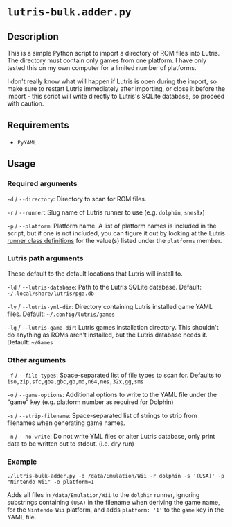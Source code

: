 # `lutris-bulk.adder.py`

## Description

This is a simple Python script to import a directory of ROM files into Lutris.  The directory must contain only games from one platform.  I have only tested this on my own computer for a limited number of platforms.

I don't really know what will happen if Lutris is open during the import, so make sure to restart Lutris immediately after importing, or close it before the import - this script will write directly to Lutris's SQLite database, so proceed with caution.

## Requirements

- `PyYAML`

## Usage

### Required arguments

`-d` / `--directory`: Directory to scan for ROM files.

`-r` / `--runner`: Slug name of Lutris runner to use (e.g. `dolphin`, `snes9x`)

`-p` / `--platform`: Platform name.  A list of platform names is included in the script, but if one is not included, you can figure it out by looking at the Lutris [runner class definitions](https://github.com/lutris/lutris/tree/master/lutris/runners) for the value(s) listed under the `platforms` member.

### Lutris path arguments

These default to the default locations that Lutris will install to.

`-ld` / `--lutris-database`: Path to the Lutris SQLite database.  Default: `~/.local/share/lutris/pga.db`

`-ly` / `--lutris-yml-dir`: Directory containing Lutris installed game YAML files.  Default: `~/.config/lutris/games`

`-lg` / `--lutris-game-dir`: Lutris games installation directory.  This shouldn't do anything as ROMs aren't installed, but the Lutris database needs it.  Default: `~/Games`

### Other arguments

`-f` / `--file-types`: Space-separated list of file types to scan for.  Defaults to `iso,zip,sfc,gba,gbc,gb,md,n64,nes,32x,gg,sms`

`-o` / `--game-options`: Additional options to write to the YAML file under the "game" key (e.g. platform number as required for Dolphin)

`-s` / `--strip-filename`: Space-separated list of strings to strip from filenames when generating game names.

`-n` / `--no-write`: Do not write YML files or alter Lutris database, only print data to be written out to stdout. (i.e. dry run)

### Example

`./lutris-bulk-adder.py -d /data/Emulation/Wii -r dolphin -s '(USA)' -p "Nintendo Wii" -o platform=1`

Adds all files in `/data/Emulation/Wii` to the `dolphin` runner, ignoring substrings containing `(USA)` in the filename when deriving the game name, for the `Nintendo Wii` platform, and adds `platform: '1'` to the `game` key in the YAML file.